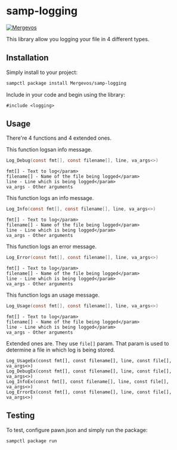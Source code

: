 # samp-logging

[![Mergevos](https://img.shields.io/badge/Mergevos-samp--logging-2f2f2f.svg?style=for-the-badge)](https://github.com/Mergevos/samp-logging)

This library allow you logging your file in 4 different types.

## Installation

Simply install to your project:

```bash
sampctl package install Mergevos/samp-logging
```

Include in your code and begin using the library:

```pawn
#include <logging>
```

## Usage

There're 4 functions and 4 extended ones. 

This function logsan info message.

```c
Log_Debug(const fmt[], const filename[], line, va_args<>)
```

```
fmt[] - Text to log</param>
filename[] - Name of the file being logged</param>
line - Line which is being logged</param>
va_args - Other arguments
```

This function logs an info message.

```c
Log_Info(const fmt[], const filename[], line, va_args<>)
```

```
fmt[] - Text to log</param>
filename[] - Name of the file being logged</param>
line - Line which is being logged</param>
va_args - Other arguments
```

This function logs an error message.

```c
Log_Error(const fmt[], const filename[], line, va_args<>)
```

```
fmt[] - Text to log</param>
filename[] - Name of the file being logged</param>
line - Line which is being logged</param>
va_args - Other arguments
```

This function logs an usage message.

```c
Log_Usage(const fmt[], const filename[], line, va_args<>)
```

```
fmt[] - Text to log</param>
filename[] - Name of the file being logged</param>
line - Line which is being logged</param>
va_args - Other arguments
```

Extended ones are. They use `file[]` param. That param is used to determine a file in which log is being stored. 
```
Log_UsageEx(const fmt[], const filename[], line, const file[], va_args<>)
Log_DebugEx(const fmt[], const filename[], line, const file[], va_args<>)
Log_InfoEx(const fmt[], const filename[], line, const file[], va_args<>)
Log_ErrorEx(const fmt[], const filename[], line, const file[], va_args<>)
```


## Testing

To test, configure pawn.json and simply run the package:

```bash
sampctl package run
```
